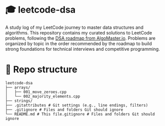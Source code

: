 # 🎓 leetcode-dsa
A study log of my LeetCode journey to master data structures and algorithms.
This repository contains my curated solutions to LeetCode problems, following the [DSA roadmap from AlgoMaster.io](https://algomaster.io/practice/dsa-patterns). Problems are organized by topic in the order recommended by the roadmap to build strong foundations for technical interviews and competitive programming.

# 📁 Repo structure
```
leetcode-dsa 
├── arrays/ 
│   ├── 001_move_zeroes.cpp 
│   └── 002_majority_elements.cpp
├── strings/
├── .gitattributes # Git settings (e.g., line endings, filters)
├── .gitignore # Files and folders Git should ignore
└── README.md # This file.gitignore # Files and folders Git should ignore
```